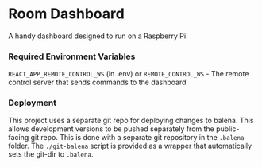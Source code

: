 # Room Dashboard

A handy dashboard designed to run on a Raspberry Pi.

### Required Environment Variables

`REACT_APP_REMOTE_CONTROL_WS` (in .env) or `REMOTE_CONTROL_WS` - The remote control server that sends commands to the
dashboard

### Deployment

This project uses a separate git repo for deploying changes to balena. This allows development versions to be pushed
separately from the public-facing git repo. This is done with a separate git repository in the `.balena` folder.
The `./git-balena` script is provided as a wrapper that automatically sets the git-dir to `.balena`.